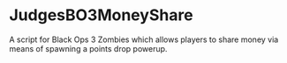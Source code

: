 # JudgesBO3MoneyShare
A script for Black Ops 3 Zombies which allows players to share money via means of spawning a points drop powerup.
